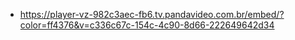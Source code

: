 - https://player-vz-982c3aec-fb6.tv.pandavideo.com.br/embed/?color=ff4376&v=c336c67c-154c-4c90-8d66-222649642d34